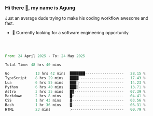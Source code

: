 ### Hi there 👋, my name is Agung
Just an average dude trying to make his coding workflow awesome and fast.

<!--
**agungfir98/agungfir98** is a ✨ _special_ ✨ repository because its `README.md` (this file) appears on your GitHub profile.
-->

- 🔭 Currently looking for a software engineering opportunity
<br/>
<br/>
<!--START_SECTION:waka-->

```rust
From: 24 April 2025 - To: 24 May 2025

Total Time: 48 hrs 40 mins

Go            13 hrs 42 mins  ███████------------------   28.15 %
TypeScript    8 hrs 29 mins   ████ --------------------   17.43 %
Lua           6 hrs 55 mins   ███░---------------------   14.23 %
Python        6 hrs 40 mins   ███░---------------------   13.71 %
Astro         3 hrs 35 mins   █▓-----------------------   07.39 %
Markdown      2 hrs 8 mins    █>-----------------------   04.41 %
CSS           1 hr 43 mins    ▓------------------------   03.56 %
Bash          1 hr 36 mins    ▓------------------------   03.31 %
HTML          23 mins         >------------------------   00.79 %
```

<!--END_SECTION:waka-->
